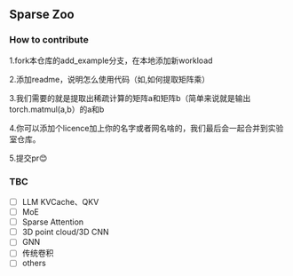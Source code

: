 ## Sparse Zoo

### How to contribute

1.fork本仓库的add_example分支，在本地添加新workload

2.添加readme，说明怎么使用代码（如,如何提取矩阵乘）

3.我们需要的就是提取出稀疏计算的矩阵a和矩阵b（简单来说就是输出torch.matmul(a,b）的a和b

4.你可以添加个licence加上你的名字或者网名啥的，我们最后会一起合并到实验室仓库。

5.提交pr:blush:

### TBC
- [ ] LLM KVCache、QKV
- [ ] MoE
- [ ] Sparse Attention
- [ ] 3D point cloud/3D CNN
- [ ] GNN
- [ ] 传统卷积
- [ ] others
